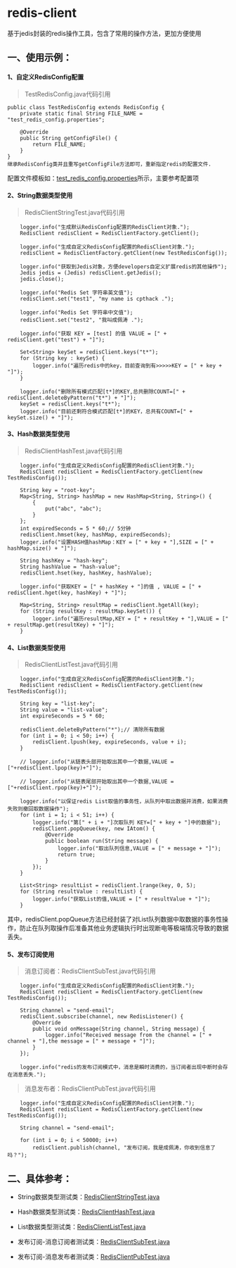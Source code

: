 # redis-client

基于jedis封装的redis操作工具，包含了常用的操作方法，更加方便使用

## 一、使用示例：

#### 1、自定义RedisConfig配置
> TestRedisConfig.java代码引用

	public class TestRedisConfig extends RedisConfig {
		private static final String FILE_NAME = "test_redis_config.properties";
	
		@Override
		public String getConfigFile() {
			return FILE_NAME;
		}
	}
	继承RedisConfig类并且重写getConfigFile方法即可，重新指定redis的配置文件.

配置文件模板如：[test_redis_config.properties](https://github.com/cpthack/redis-client/blob/master/src/test/resources/test_redis_config.properties)所示，主要参考配置项

#### 2、String数据类型使用
> RedisClientStringTest.java代码引用

		logger.info("生成默认RedisConfig配置的RedisClient对象.");
		RedisClient redisClient = RedisClientFactory.getClient();
		
		logger.info("生成自定义RedisConfig配置的RedisClient对象.");
		redisClient = RedisClientFactory.getClient(new TestRedisConfig());
		
		logger.info("获取到Jedis对象，方便developers自定义扩展redis的其他操作");
		Jedis jedis = (Jedis) redisClient.getJedis();
		jedis.close();
		
		logger.info("Redis Set 字符串英文值");
		redisClient.set("test1", "my name is cpthack .");
		
		logger.info("Redis Set 字符串中文值");
		redisClient.set("test2", "我叫成佩涛 .");
		
		logger.info("获取 KEY = [test] 的值 VALUE = [" + redisClient.get("test") + "]");
		
		Set<String> keySet = redisClient.keys("t*");
		for (String key : keySet) {
			logger.info("遍历redis中的key，目前查询到有>>>>>KEY = [" + key + "]");
		}
		
		logger.info("删除所有模式匹配[t*]的KEY,总共删除COUNT=[" + redisClient.deleteByPattern("t*") + "]");
		keySet = redisClient.keys("t*");
		logger.info("目前还剩符合模式匹配[t*]的KEY，总共有COUNT=[" + keySet.size() + "]");

#### 3、Hash数据类型使用
> RedisClientHashTest.java代码引用

		logger.info("生成自定义RedisConfig配置的RedisClient对象.");
		RedisClient redisClient = RedisClientFactory.getClient(new TestRedisConfig());
		
		String key = "root-key";
		Map<String, String> hashMap = new HashMap<String, String>() {
			{
				put("abc", "abc");
			}
		};
		int expiredSeconds = 5 * 60;// 5分钟
		redisClient.hmset(key, hashMap, expiredSeconds);
		logger.info("设置HASH值hashMap：KEY = [" + key + "],SIZE = [" + hashMap.size() + "]");
		
		String hashKey = "hash-key";
		String hashValue = "hash-value";
		redisClient.hset(key, hashKey, hashValue);
		
		logger.info("获取KEY = [" + hashKey + "]的值 , VALUE = [" + redisClient.hget(key, hashKey) + "]");
		
		Map<String, String> resultMap = redisClient.hgetAll(key);
		for (String resultKey : resultMap.keySet()) {
			logger.info("遍历resultMap,KEY = [" + resultKey + "],VALUE = [" + resultMap.get(resultKey) + "]");
		}

#### 4、List数据类型使用
> RedisClientListTest.java代码引用

		logger.info("生成自定义RedisConfig配置的RedisClient对象.");
		RedisClient redisClient = RedisClientFactory.getClient(new TestRedisConfig());
		
		String key = "list-key";
		String value = "list-value";
		int expireSeconds = 5 * 60;
		
		redisClient.deleteByPattern("*");// 清除所有数据
		for (int i = 0; i < 50; i++) {
			redisClient.lpush(key, expireSeconds, value + i);
		}
		
		// logger.info("从链表头部开始取出其中一个数据,VALUE = ["+redisClient.lpop(key)+"]");
		
		// logger.info("从链表尾部开始取出其中一个数据,VALUE = ["+redisClient.rpop(key)+"]");
		
		logger.info("以保证redis List取值的事务性，从队列中取出数据并消费，如果消费失败则撤回取数据操作");
		for (int i = 1; i < 51; i++) {
			logger.info("第[" + i + "]次取队列 KEY=[" + key + "]中的数据");
			redisClient.popQueue(key, new IAtom() {
				@Override
				public boolean run(String message) {
					logger.info("取出队列信息,VALUE = [" + message + "]");
					return true;
				}
			});
		}
		
		List<String> resultList = redisClient.lrange(key, 0, 5);
		for (String resultValue : resultList) {
			logger.info("获取List的值,VALUE = [" + resultValue + "]");
		}

其中，redisClient.popQueue方法已经封装了对List队列数据中取数据的事务性操作，防止在队列取操作后准备其他业务逻辑执行时出现断电等极端情况导致的数据丢失。

#### 5、发布订阅使用

> 消息订阅者：RedisClientSubTest.java代码引用

		logger.info("生成自定义RedisConfig配置的RedisClient对象.");
		RedisClient redisClient = RedisClientFactory.getClient(new TestRedisConfig());
		
		String channel = "send-email";
		redisClient.subscribe(channel, new RedisListener() {
			@Override
			public void onMessage(String channel, String message) {
				logger.info("Received message from the channel = [" + channel + "],the message = [" + message + "]");
			}
		});
		
		logger.info("redis的发布订阅模式中，消息是瞬时消费的，当订阅者出现中断时会存在消息丢失.");

> 消息发布者：RedisClientPubTest.java代码引用

		logger.info("生成自定义RedisConfig配置的RedisClient对象.");
		RedisClient redisClient = RedisClientFactory.getClient(new TestRedisConfig());
		
		String channel = "send-email";
		
		for (int i = 0; i < 50000; i++)
			redisClient.publish(channel, "发布订阅，我是成佩涛，你收到信息了吗？");


## 二、具体参考：

* String数据类型测试类：[RedisClientStringTest.java](https://github.com/cpthack/redis-client/blob/master/src/test/java/com/cpthack/commons/rdclient/RedisClientStringTest.java)

* Hash数据类型测试类：[RedisClientHashTest.java](https://github.com/cpthack/redis-client/blob/master/src/test/java/com/cpthack/commons/rdclient/RedisClientHashTest.java)

* List数据类型测试类：[RedisClientListTest.java](https://github.com/cpthack/redis-client/blob/master/src/test/java/com/cpthack/commons/rdclient/RedisClientListTest.java)

* 发布订阅-消息订阅者测试类：[RedisClientSubTest.java](https://github.com/cpthack/redis-client/blob/master/src/test/java/com/cpthack/commons/rdclient/RedisClientSubTest.java)

* 发布订阅-消息发布者测试类：[RedisClientPubTest.java](https://github.com/cpthack/redis-client/blob/master/src/test/java/com/cpthack/commons/rdclient/RedisClientPubTest.java)


